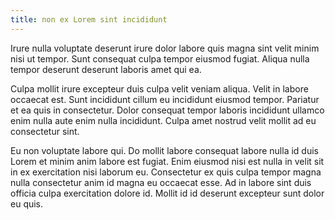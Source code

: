 ```yaml
---
title: non ex Lorem sint incididunt
---
```


Irure nulla voluptate deserunt irure dolor labore quis magna sint velit minim nisi ut tempor. Sunt consequat culpa tempor eiusmod fugiat. Aliqua nulla tempor deserunt deserunt laboris amet qui ea.

Culpa mollit irure excepteur duis culpa velit veniam aliqua. Velit in labore occaecat est. Sunt incididunt cillum eu incididunt eiusmod tempor. Pariatur et ea quis in consectetur. Dolor consequat tempor laboris incididunt ullamco enim nulla aute enim nulla incididunt. Culpa amet nostrud velit mollit ad eu consectetur sint.

Eu non voluptate labore qui. Do mollit labore consequat labore nulla id duis Lorem et minim anim labore est fugiat. Enim eiusmod nisi est nulla in velit sit in ex exercitation nisi laborum eu. Consectetur ex quis culpa tempor magna nulla consectetur anim id magna eu occaecat esse. Ad in labore sint duis officia culpa exercitation dolore id. Mollit id id deserunt excepteur sunt dolor eu quis.